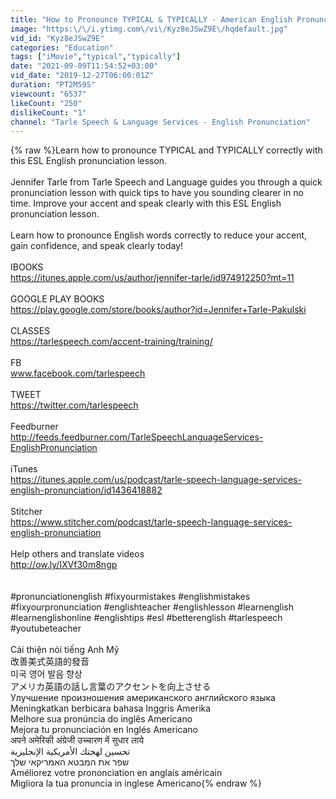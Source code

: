 ```yaml
---
title: "How to Pronounce TYPICAL & TYPICALLY - American English Pronunciation Lesson"
image: "https:\/\/i.ytimg.com\/vi\/Kyz8eJSwZ9E\/hqdefault.jpg"
vid_id: "Kyz8eJSwZ9E"
categories: "Education"
tags: ["iMovie","typical","typically"]
date: "2021-09-09T11:54:52+03:00"
vid_date: "2019-12-27T06:00:01Z"
duration: "PT2M59S"
viewcount: "6537"
likeCount: "250"
dislikeCount: "1"
channel: "Tarle Speech & Language Services - English Pronunciation"
---
```

{% raw %}Learn how to pronounce TYPICAL and TYPICALLY correctly with this ESL English pronunciation lesson.  <br /><br />Jennifer Tarle from Tarle Speech and Language guides you through a quick pronunciation lesson with quick tips to have you sounding clearer in no time.  Improve your accent and speak clearly with this ESL English pronunciation lesson.    <br /><br />Learn how to pronounce English words correctly to reduce your accent, gain confidence, and speak clearly today!<br /><br />IBOOKS <br /><a rel="nofollow" target="blank" href="https://itunes.apple.com/us/author/jennifer-tarle/id974912250?mt=11">https://itunes.apple.com/us/author/jennifer-tarle/id974912250?mt=11</a><br /><br />GOOGLE PLAY BOOKS<br /><a rel="nofollow" target="blank" href="https://play.google.com/store/books/author?id=Jennifer+Tarle-Pakulski">https://play.google.com/store/books/author?id=Jennifer+Tarle-Pakulski</a><br /><br />CLASSES<br /><a rel="nofollow" target="blank" href="https://tarlespeech.com/accent-training/training/">https://tarlespeech.com/accent-training/training/</a><br /><br />FB<br />www.facebook.com/tarlespeech <br /><br />TWEET<br /><a rel="nofollow" target="blank" href="https://twitter.com/tarlespeech">https://twitter.com/tarlespeech</a><br /><br />Feedburner<br /><a rel="nofollow" target="blank" href="http://feeds.feedburner.com/TarleSpeechLanguageServices-EnglishPronunciation">http://feeds.feedburner.com/TarleSpeechLanguageServices-EnglishPronunciation</a><br /><br />iTunes<br /><a rel="nofollow" target="blank" href="https://itunes.apple.com/us/podcast/tarle-speech-language-services-english-pronunciation/id1436418882">https://itunes.apple.com/us/podcast/tarle-speech-language-services-english-pronunciation/id1436418882</a><br /><br />Stitcher<br /><a rel="nofollow" target="blank" href="https://www.stitcher.com/podcast/tarle-speech-language-services-english-pronunciation">https://www.stitcher.com/podcast/tarle-speech-language-services-english-pronunciation</a><br /><br />Help others and translate videos<br /><a rel="nofollow" target="blank" href="http://ow.ly/IXVf30m8ngp">http://ow.ly/IXVf30m8ngp</a><br /><br /><br />#pronunciationenglish #fixyourmistakes #englishmistakes #fixyourpronunciation #englishteacher #englishlesson #learnenglish #learnenglishonline #englishtips #esl #betterenglish #tarlespeech #youtubeteacher                                         <br /><br />Cải thiện nói tiếng Anh Mỹ <br />改善美式英語的發音 <br />미국 영어 발음 향상 <br />アメリカ英語の話し言葉のアクセントを向上させる <br />Улучшение произношения американского английского языка <br />Meningkatkan berbicara bahasa Inggris Amerika <br />Melhore sua pronúncia do inglês Americano<br />Mejora tu pronunciación en Inglés Americano <br />अपने अमेरिकी अंग्रेजी उच्चारण में सुधार लाये<br />تحسين لهجتك الأمريكية الإنجليزية <br />שפר את המבטא האמריקאי שלך <br />Améliorez votre prononciation en anglais américain <br />Migliora la tua pronuncia in inglese Americano{% endraw %}
